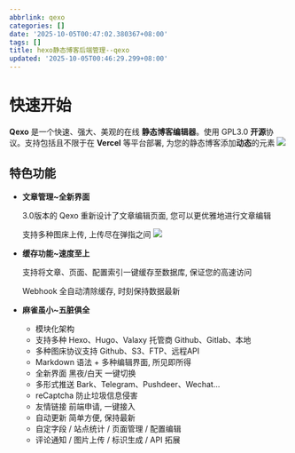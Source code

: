 ```yaml
---
abbrlink: qexo
categories: []
date: '2025-10-05T00:47:02.380367+08:00'
tags: []
title: hexo静态博客后端管理--qexo
updated: '2025-10-05T00:46:29.299+08:00'
---
```

# 快速开始

**Qexo** 是一个快速、强大、美观的在线 **静态博客编辑器**。使用 GPL3.0 **开源**协议。支持包括且不限于在 **Vercel** 等平台部署, 为您的静态博客添加**动态**的元素
![](https://s2.loli.net/2024/07/19/r1XJPHnYANKbcRl.png)

## 特色功能

- **文章管理~全新界面**

  3.0版本的 Qexo 重新设计了文章编辑页面, 您可以更优雅地进行文章编辑

  支持多种图床上传, 上传尽在弹指之间
  ![](https://s2.loli.net/2024/07/19/q3LlJutFDCvpbMh.png)
- **缓存功能~速度至上**

  支持将文章、页面、配置索引一键缓存至数据库, 保证您的高速访问

  Webhook 全自动清除缓存, 时刻保持数据最新
- **麻雀虽小~五脏俱全**

  - 模块化架构
  - 支持多种 Hexo、Hugo、Valaxy 托管商 Github、Gitlab、本地
  - 多种图床协议支持 Github、S3、FTP、远程API
  - Markdown 语法 + 多种编辑界面, 所见即所得
  - 全新界面 黑夜/白天 一键切换
  - 多形式推送 Bark、Telegram、Pushdeer、Wechat...
  - reCaptcha 防止垃圾信息侵害
  - 友情链接 前端申请, 一键接入
  - 自动更新 简单方便, 保持最新
  - 自定字段 / 站点统计 / 页面管理 / 配置编辑
  - 评论通知 / 图片上传 / 标识生成 / API 拓展
